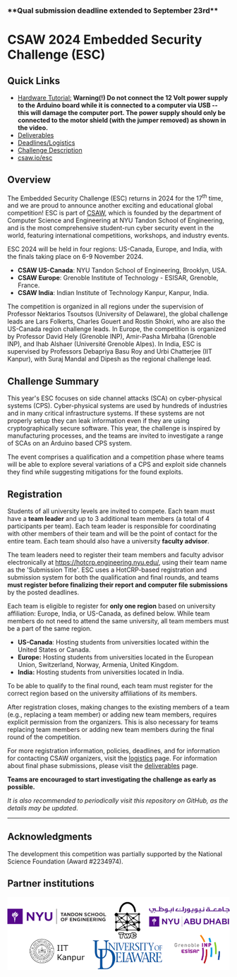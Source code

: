 ### \*\*Qual submission deadline extended to September 23rd\*\*

CSAW 2024 Embedded Security Challenge (ESC)
===========================================
## Quick Links

* [Hardware Tutorial:](https://drive.google.com/file/d/1DRpB7Qy6YpE_sjXaRERW-EI_ULjzWqRX/view?usp=drive_link) __Warning(!) Do not connect the 12 Volt power supply to the Arduino board while it is connected to a computer via USB -- this will damage the computer port. The power supply should only be connected to the motor shield (with the jumper removed) as shown in the video.__
* [Deliverables](https://github.com/TrustworthyComputing/csaw_esc_2024/blob/main/deliverables.md)
* [Deadlines/Logistics](https://github.com/TrustworthyComputing/csaw_esc_2024/blob/main/logistics.md#competition-deadlines)
* [Challenge Description](https://github.com/TrustworthyComputing/csaw_esc_2024/blob/main/Challenge_Description.md)
* [csaw.io/esc](https://www.csaw.io/esc)

## Overview

The Embedded Security Challenge (ESC) returns in 2024 for the 17<sup>th</sup> time, and we are proud to announce another exciting and educational global competition! ESC is part of [CSAW](https://www.csaw.io/), which is founded by the department of Computer Science and Engineering at NYU Tandon School of Engineering, and is the most comprehensive student-run cyber security event in the world, featuring international competitions, workshops, and industry events.

ESC 2024 will be held in four regions: US-Canada, Europe, and India, with the finals taking place on 6-9 November 2024.

-   **CSAW US-Canada**: NYU Tandon School of Engineering, Brooklyn, USA.
-   **CSAW Europe**: Grenoble Institute of Technology - ESISAR, Grenoble, France.
-   **CSAW India**: Indian Institute of Technology Kanpur, Kanpur, India.

The competition is organized in all regions under the supervision of Professor Nektarios Tsoutsos (University of Delaware), the global challenge leads are Lars Folkerts, Charles Gouert and Rostin Shokri, who are also the US-Canada region challenge leads.
In Europe, the competition is organized by Professor David Hely (Grenoble INP), Amir-Pasha Mirbaha (Grenoble INP), and Ihab Alshaer (Université Grenoble Alpes).
In India, ESC is supervised by Professors Debapriya Basu Roy and Urbi Chatterjee (IIT Kanpur), with Suraj Mandal and Dipesh  as the regional challenge lead.

## Challenge Summary
This year's ESC focuses on side channel attacks (SCA) on cyber-physical systems (CPS). Cyber-physical systems are used by hundreds of industries and in many critical infrastructure systems. If these systems are not properly setup they can leak information even if they are using cryptographically secure software. This year, the challenge is inspired by manufacturing processes, and the teams are invited to investigate a range of SCAs on an Arduino based CPS system.

The event comprises a qualification and a competition phase where teams will be able to explore several variations of a CPS and exploit side channels they find while suggesting mitigations for the found exploits.

## Registration

Students of all university levels are invited to compete. Each team must have a **team leader** and up to 3 additional team members (a total of 4 participants per team). Each team leader is responsible for coordinating with other members of their team and will be the point of contact for the entire team. Each team should also have a university **faculty advisor**.


The team leaders need to register their team members and faculty advisor electronically at https://hotcrp.engineering.nyu.edu/, using their team name as the 'Submission Title'. ESC uses a HotCRP-based registration and submission system for both the qualification and final rounds, and teams **must register before finalizing their report and computer file submissions** by the posted deadlines.


Each team is eligible to register for **only one region** based on university affiliation: Europe, India, or US-Canada, as defined below.
While team members do not need to attend the same university, all team members must be a part of the same region.

-   **US-Canada**: Hosting students from universities located within the United States or Canada.
-   **Europe:** Hosting students from universities located in the European Union, Switzerland, Norway, Armenia, United Kingdom.
-   **India:** Hosting students from universities located in India.

To be able to qualify to the final round, each team must register for the correct region based on the university affiliations of its members.


After registration closes, making changes to the existing members of a team (e.g., replacing a team member) or adding new team members, requires explicit permission from the organizers. This is also necessary for teams replacing team members or adding new team members during the final round of the competition.


For more registration information, policies, deadlines, and for information for contacting CSAW organizers, visit the [logistics](logistics.md) page. For information about final phase submissions, please visit the [deliverables](deliverables.md) page.

**Teams are encouraged to start investigating the challenge as early as possible.**

*It is also recommended to periodically visit this repository on GitHub, as the details may be updated*.

---

## Acknowledgments
The development this competition was partially supported by the National Science Foundation (Award #2234974).

## Partner institutions

<p align="center">
    <img src="./logos/logos.png" alt="logos"/>
</p>


[badge-license]: https://img.shields.io/badge/license-MIT-green.svg
